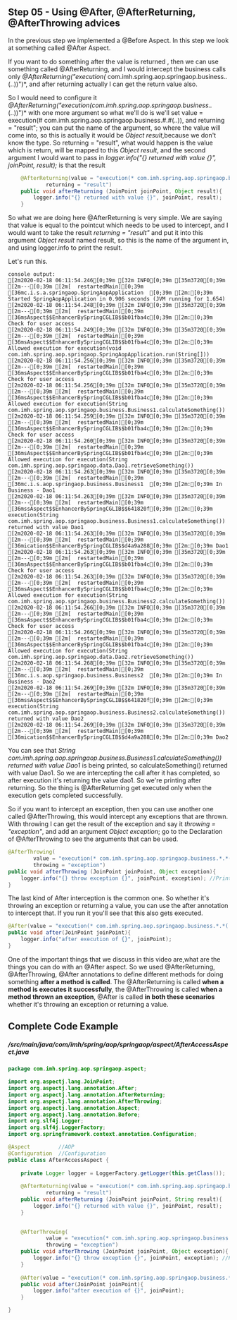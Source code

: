 ## Step 05 - Using @After, @AfterReturning, @AfterThrowing advices

In the previous step we implemented a @Before Aspect. In this step we look at something called @After Aspect. 

If you want to do something after the value is returned , then we can use something called @AfterReturning, and I would intercept the business calls only *@AfterReturning("execution(* com.imh.spring.aop.springaop.business.*.*(..))")*, and after returning actually I can get the return value also. 

So I would need to configure it *@AfterReturning("execution(*com.imh.spring.aop.springaop.business.*.*(..))")* with one more argument so what we'll do is we'll set value = execution(# com.imh.spring.aop.springaop.business.#.#(..)), and returning = "result"; you can put the name of the argument, so where the value will come into, so this is actually it would be *Object result*,because we don't know the type. So returning = "result", what would happen is the value which is return, will be mapped to this *Object result*, and the second argument I would want to pass in *logger.info("{} returned with value {}", joinPoint, result);* is that the result

```java 
	@AfterReturning(value = "execution(* com.imh.spring.aop.springaop.business.*.*(..))",	//Pointcut which needs to be used to intercept
			returning = "result")	
	public void afterReturning (JoinPoint joinPoint, Object result){	//take the result and put it into this argument name "result"
		logger.info("{} returned with value {}", joinPoint, result);	//Print the interceptive calls
	}
```
	
So what we are doing here @AfterReturning is very simple. We are saying that value is equal to the pointcut which needs to be used to intercept, and I would want to take the result *returning = "result"* and put it into this argument  *Object result* named result, so this is the name of the argument in, and using logger.info to print the result.

Let's run this.
```
console output:
[2m2020-02-18 06:11:54.246[0;39m [32m INFO[0;39m [35m3720[0;39m [2m---[0;39m [2m[  restartedMain][0;39m [36mc.i.s.a.springaop.SpringAopApplication  [0;39m [2m:[0;39m Started SpringAopApplication in 0.906 seconds (JVM running for 1.654)
[2m2020-02-18 06:11:54.248[0;39m [32m INFO[0;39m [35m3720[0;39m [2m---[0;39m [2m[  restartedMain][0;39m [36msAspect$$EnhancerBySpringCGLIB$$b01fba4c[0;39m [2m:[0;39m  Check for user access 
[2m2020-02-18 06:11:54.249[0;39m [32m INFO[0;39m [35m3720[0;39m [2m---[0;39m [2m[  restartedMain][0;39m [36msAspect$$EnhancerBySpringCGLIB$$b01fba4c[0;39m [2m:[0;39m  Allowed execution for execution(void com.imh.spring.aop.springaop.SpringAopApplication.run(String[]))
[2m2020-02-18 06:11:54.256[0;39m [32m INFO[0;39m [35m3720[0;39m [2m---[0;39m [2m[  restartedMain][0;39m [36msAspect$$EnhancerBySpringCGLIB$$b01fba4c[0;39m [2m:[0;39m  Check for user access 
[2m2020-02-18 06:11:54.256[0;39m [32m INFO[0;39m [35m3720[0;39m [2m---[0;39m [2m[  restartedMain][0;39m [36msAspect$$EnhancerBySpringCGLIB$$b01fba4c[0;39m [2m:[0;39m  Allowed execution for execution(String com.imh.spring.aop.springaop.business.Business1.calculateSomething())
[2m2020-02-18 06:11:54.259[0;39m [32m INFO[0;39m [35m3720[0;39m [2m---[0;39m [2m[  restartedMain][0;39m [36msAspect$$EnhancerBySpringCGLIB$$b01fba4c[0;39m [2m:[0;39m  Check for user access 
[2m2020-02-18 06:11:54.260[0;39m [32m INFO[0;39m [35m3720[0;39m [2m---[0;39m [2m[  restartedMain][0;39m [36msAspect$$EnhancerBySpringCGLIB$$b01fba4c[0;39m [2m:[0;39m  Allowed execution for execution(String com.imh.spring.aop.springaop.data.Dao1.retrieveSomething())
[2m2020-02-18 06:11:54.263[0;39m [32m INFO[0;39m [35m3720[0;39m [2m---[0;39m [2m[  restartedMain][0;39m [36mc.i.s.aop.springaop.business.Business1  [0;39m [2m:[0;39m In Business - Dao1
[2m2020-02-18 06:11:54.263[0;39m [32m INFO[0;39m [35m3720[0;39m [2m---[0;39m [2m[  restartedMain][0;39m [36mssAspect$$EnhancerBySpringCGLIB$$641820f[0;39m [2m:[0;39m execution(String com.imh.spring.aop.springaop.business.Business1.calculateSomething()) returned with value Dao1
[2m2020-02-18 06:11:54.263[0;39m [32m INFO[0;39m [35m3720[0;39m [2m---[0;39m [2m[  restartedMain][0;39m [36mication$$EnhancerBySpringCGLIB$$d4a9a288[0;39m [2m:[0;39m Dao1
[2m2020-02-18 06:11:54.263[0;39m [32m INFO[0;39m [35m3720[0;39m [2m---[0;39m [2m[  restartedMain][0;39m [36msAspect$$EnhancerBySpringCGLIB$$b01fba4c[0;39m [2m:[0;39m  Check for user access 
[2m2020-02-18 06:11:54.263[0;39m [32m INFO[0;39m [35m3720[0;39m [2m---[0;39m [2m[  restartedMain][0;39m [36msAspect$$EnhancerBySpringCGLIB$$b01fba4c[0;39m [2m:[0;39m  Allowed execution for execution(String com.imh.spring.aop.springaop.business.Business2.calculateSomething())
[2m2020-02-18 06:11:54.266[0;39m [32m INFO[0;39m [35m3720[0;39m [2m---[0;39m [2m[  restartedMain][0;39m [36msAspect$$EnhancerBySpringCGLIB$$b01fba4c[0;39m [2m:[0;39m  Check for user access 
[2m2020-02-18 06:11:54.266[0;39m [32m INFO[0;39m [35m3720[0;39m [2m---[0;39m [2m[  restartedMain][0;39m [36msAspect$$EnhancerBySpringCGLIB$$b01fba4c[0;39m [2m:[0;39m  Allowed execution for execution(String com.imh.spring.aop.springaop.data.Dao2.retrieveSomething())
[2m2020-02-18 06:11:54.268[0;39m [32m INFO[0;39m [35m3720[0;39m [2m---[0;39m [2m[  restartedMain][0;39m [36mc.i.s.aop.springaop.business.Business2  [0;39m [2m:[0;39m In Business - Dao2
[2m2020-02-18 06:11:54.269[0;39m [32m INFO[0;39m [35m3720[0;39m [2m---[0;39m [2m[  restartedMain][0;39m [36mssAspect$$EnhancerBySpringCGLIB$$641820f[0;39m [2m:[0;39m execution(String com.imh.spring.aop.springaop.business.Business2.calculateSomething()) returned with value Dao2
[2m2020-02-18 06:11:54.269[0;39m [32m INFO[0;39m [35m3720[0;39m [2m---[0;39m [2m[  restartedMain][0;39m [36mication$$EnhancerBySpringCGLIB$$d4a9a288[0;39m [2m:[0;39m Dao2
```

You can see that *String com.imh.spring.aop.springaop.business.Business1.calculateSomething()) returned with value Dao1* is being printed, so calculateSomething() returned with value Dao1. So we are intercepting the call after it has completed, so after execution it's returning the value dao1. So we're printing after returning. So the thing is @AfterReturning get executed only when the execution gets completed successfully. 

So if you want to intercept an exception, then you can use another one called @AfterThrowing, this would intercept any exceptions that are thrown. With throwing I can get the result of the exception and say it *throwing = "exception"*, and add an argument *Object exception*; go to the Declaration of @AfterThrowing to see the arguments that can be used.

```java
@AfterThrowing(
		value = "execution(* com.imh.spring.aop.springaop.business.*.*(..))",
		throwing = "exception")
public void afterThrowing (JoinPoint joinPoint, Object exception){
	logger.info("{} throw exception {}", joinPoint, exception);	//Print the interceptive calls
}
```
The last kind of After interception is the common one. So whether it's throwing an exception or returning a value, you can use the after annotation to intercept that. If you run it you'll see that this also gets executed.

```java
@After(value = "execution(* com.imh.spring.aop.springaop.business.*.*(..))")
public void after(JoinPoint joinPoint){
	logger.info("after execution of {}", joinPoint);
}
```

One of the important things that we discuss in this video are,what are the things you can do with an @After aspect. So we used @AfterReturning, @AfterThrowing, @After annotations to define different methods for doing something **after a method is called**. The @AfterReturning is called **when a method is executes it successfully**, the @AfterThrowing is called **when a method thrown an exception**, @After is called **in both these scenarios** whether it's throwing an exception or returning a value.
 
## Complete Code Example

##### /src/main/java/com/imh/spring/aop/springaop/aspect/AfterAccessAspect.java

```java
package com.imh.spring.aop.springaop.aspect;

import org.aspectj.lang.JoinPoint;
import org.aspectj.lang.annotation.After;
import org.aspectj.lang.annotation.AfterReturning;
import org.aspectj.lang.annotation.AfterThrowing;
import org.aspectj.lang.annotation.Aspect;
import org.aspectj.lang.annotation.Before;
import org.slf4j.Logger;
import org.slf4j.LoggerFactory;
import org.springframework.context.annotation.Configuration;

@Aspect			//AOP
@Configuration	//Configuration
public class AfterAccessAspect {
		
	private Logger logger = LoggerFactory.getLogger(this.getClass());
	
	@AfterReturning(value = "execution(* com.imh.spring.aop.springaop.business.*.*(..))",	//Pointcut which needs to be used to intercept
			returning = "result")	
	public void afterReturning (JoinPoint joinPoint, String result){	//take the result and put it into this argument name "result"
		logger.info("{} returned with value {}", joinPoint, result);	//Print the interceptive calls
	}
	

	@AfterThrowing(
			value = "execution(* com.imh.spring.aop.springaop.business.*.*(..))",
			throwing = "exception")
	public void afterThrowing (JoinPoint joinPoint, Object exception){
		logger.info("{} throw exception {}", joinPoint, exception);	//Print the interceptive calls
	}
	
	@After(value = "execution(* com.imh.spring.aop.springaop.business.*.*(..))")
	public void after(JoinPoint joinPoint){
		logger.info("after execution of {}", joinPoint);
	}

}
```